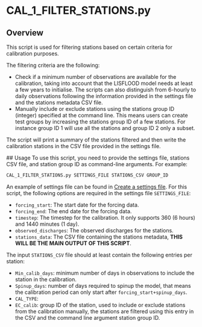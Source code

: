 # CAL_1_FILTER_STATIONS.py

## Overview
This script is used for filtering stations based on certain criteria for calibration purposes.

The filtering criteria are the following:
- Check if a minimum number of observations are available for the calibration, taking into account that the LISFLOOD model needs at least a few years to initialise. The scripts can also distinguish from 6-hourly to daily observations following the information provided in the settings file and the stations metadata CSV file.
- Manually include or exclude stations using the stations group ID (integer) specified at the command line. This means users can create test groups by increasing the stations group ID of a few stations. For instance group ID 1 will use all the stations and group ID 2 only a subset.  

The script will print a summary of the stations filtered and then write the calibration stations in the CSV file provided in the settings file.

## Usage
To use this script, you need to provide the settings file, stations CSV file, and station group ID as command-line arguments. For example:

```bash
CAL_1_FILTER_STATIONS.py SETTINGS_FILE STATIONS_CSV GROUP_ID
```
An example of settings file can be found in [Create a settings file](../3_data/index.md). For this script, the following options are required in the settings file ```SETTINGS_FILE```:

- ```forcing_start```: The start date for the forcing data.
- ```forcing_end```: The end date for the forcing data.
- ```timestep```: The timestep for the calibration. It only supports 360 (6 hours) and 1440 minutes (1 day).
- ```observed_discharges```: The observed discharges for the stations.
- ```stations_data```: The CSV file containing the stations metadata, **THIS WILL BE THE MAIN OUTPUT OF THIS SCRIPT**.

The input ```STATIONS_CSV``` file should at least contain the following entries per station:
- ```Min_calib_days```: minimum number of days in observations to include the station in the calibration.
- ```Spinup_days```: number of days required to spinup the model, that means the calibration period can only start after ```forcing_start+spinup_days```.
- ```CAL_TYPE```: 
- ```EC_calib```: group ID of the station, used to include or exclude stations from the calibration manually, the stations are filtered using this entry in the CSV and the command line argument station group ID.